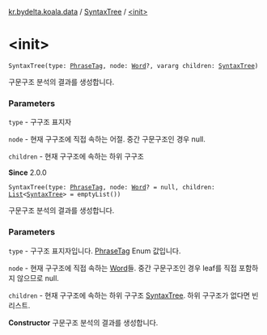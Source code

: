 [kr.bydelta.koala.data](../index.md) / [SyntaxTree](index.md) / [&lt;init&gt;](./-init-.md)

# &lt;init&gt;

`SyntaxTree(type: `[`PhraseTag`](../../kr.bydelta.koala/-phrase-tag/index.md)`, node: `[`Word`](../-word/index.md)`?, vararg children: `[`SyntaxTree`](index.md)`)`

구문구조 분석의 결과를 생성합니다.

### Parameters

`type` - 구구조 표지자

`node` - 현재 구구조에 직접 속하는 어절. 중간 구문구조인 경우 null.

`children` - 현재 구구조에 속하는 하위 구구조

**Since**
2.0.0

`SyntaxTree(type: `[`PhraseTag`](../../kr.bydelta.koala/-phrase-tag/index.md)`, node: `[`Word`](../-word/index.md)`? = null, children: `[`List`](https://kotlinlang.org/api/latest/jvm/stdlib/kotlin.collections/-list/index.html)`<`[`SyntaxTree`](index.md)`> = emptyList())`

구문구조 분석의 결과를 생성합니다.

### Parameters

`type` - 구구조 표지자입니다. [PhraseTag](../../kr.bydelta.koala/-phrase-tag/index.md) Enum 값입니다.

`node` - 현재 구구조에 직접 속하는 [Word](../-word/index.md)들. 중간 구문구조인 경우 leaf를 직접 포함하지 않으므로 null.

`children` - 현재 구구조에 속하는 하위 구구조 [SyntaxTree](index.md). 하위 구구조가 없다면 빈 리스트.

**Constructor**
구문구조 분석의 결과를 생성합니다.

